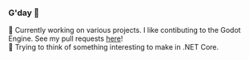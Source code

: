 ### G'day 👋

👷‍ Currently working on various projects. I like contibuting to the Godot Engine. See my pull requests [here](https://github.com/godotengine/godot/pulls?q=is%3Apr+author%3AEricEzaM+)!  
🤔 Trying to think of something interesting to make in .NET Core.
